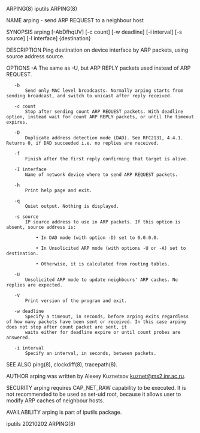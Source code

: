 ARPING(8)                                                                                 iputils                                                                                ARPING(8)

NAME
       arping - send ARP REQUEST to a neighbour host

SYNOPSIS
       arping [-AbDfhqUV] [-c count] [-w deadline] [-i interval] [-s source] [-I interface] {destination}

DESCRIPTION
       Ping destination on device interface by ARP packets, using source address source.

OPTIONS
       -A
           The same as -U, but ARP REPLY packets used instead of ARP REQUEST.

       -b
           Send only MAC level broadcasts. Normally arping starts from sending broadcast, and switch to unicast after reply received.

       -c count
           Stop after sending count ARP REQUEST packets. With deadline option, instead wait for count ARP REPLY packets, or until the timeout expires.

       -D
           Duplicate address detection mode (DAD). See RFC2131, 4.4.1. Returns 0, if DAD succeeded i.e. no replies are received.

       -f
           Finish after the first reply confirming that target is alive.

       -I interface
           Name of network device where to send ARP REQUEST packets.

       -h
           Print help page and exit.

       -q
           Quiet output. Nothing is displayed.

       -s source
           IP source address to use in ARP packets. If this option is absent, source address is:

               • In DAD mode (with option -D) set to 0.0.0.0.

               • In Unsolicited ARP mode (with options -U or -A) set to destination.

               • Otherwise, it is calculated from routing tables.

       -U
           Unsolicited ARP mode to update neighbours' ARP caches. No replies are expected.

       -V
           Print version of the program and exit.

       -w deadline
           Specify a timeout, in seconds, before arping exits regardless of how many packets have been sent or received. In this case arping does not stop after count packet are sent, it
           waits either for deadline expire or until count probes are answered.

       -i interval
           Specify an interval, in seconds, between packets.

SEE ALSO
       ping(8), clockdiff(8), tracepath(8).

AUTHOR
       arping was written by Alexey Kuznetsov <kuznet@ms2.inr.ac.ru>.

SECURITY
       arping requires CAP_NET_RAW capability to be executed. It is not recommended to be used as set-uid root, because it allows user to modify ARP caches of neighbour hosts.

AVAILABILITY
       arping is part of iputils package.

iputils 20210202                                                                                                                                                                 ARPING(8)

